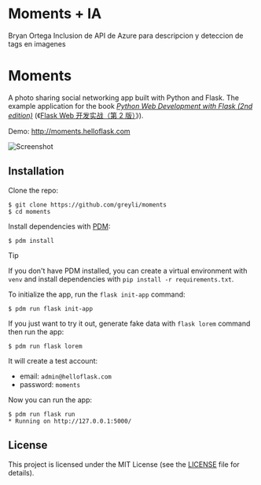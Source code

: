 # Moments + IA
Bryan Ortega
Inclusion de API de Azure para descripcion y deteccion de tags en imagenes

# Moments

A photo sharing social networking app built with Python and Flask. The example application for the book *[Python Web Development with Flask (2nd edition)](https://helloflask.com/en/book/4)* (《[Flask Web 开发实战（第 2 版）](https://helloflask.com/book/4)》).

Demo: http://moments.helloflask.com

![Screenshot](demo.png)

## Installation

Clone the repo:

```
$ git clone https://github.com/greyli/moments
$ cd moments
```

Install dependencies with [PDM](https://pdm.fming.dev):

```
$ pdm install
```

> [!TIP]
> If you don't have PDM installed, you can create a virtual environment with `venv` and install dependencies with `pip install -r requirements.txt`.

To initialize the app, run the `flask init-app` command:

```
$ pdm run flask init-app
```

If you just want to try it out, generate fake data with `flask lorem` command then run the app:

```
$ pdm run flask lorem
```

It will create a test account:

* email: `admin@helloflask.com`
* password: `moments`

Now you can run the app:

```
$ pdm run flask run
* Running on http://127.0.0.1:5000/
```

## License

This project is licensed under the MIT License (see the
[LICENSE](LICENSE) file for details).
